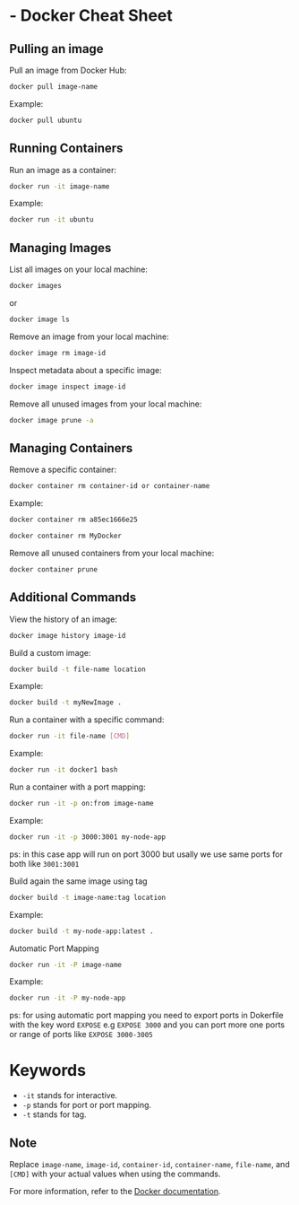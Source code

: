 # - Docker Cheat Sheet



## Pulling an image

Pull an image from Docker Hub:

```bash
docker pull image-name
```

Example:

```bash
docker pull ubuntu
```

## Running Containers

Run an image as a container:

```bash
docker run -it image-name
```

Example:

```bash
docker run -it ubuntu
```

## Managing Images

List all images on your local machine:

```bash
docker images
```
or
```bash
docker image ls
```

Remove an image from your local machine:

```bash
docker image rm image-id
```

Inspect metadata about a specific image:

```bash
docker image inspect image-id
```

Remove all unused images from your local machine:

```bash
docker image prune -a
```

## Managing Containers

Remove a specific container:

```bash
docker container rm container-id or container-name
```

Example:

```bash
docker container rm a85ec1666e25
```

```bash
docker container rm MyDocker
```

Remove all unused containers from your local machine:

```bash
docker container prune
```

## Additional Commands

View the history of an image:

```bash
docker image history image-id
```

Build a custom image:

```bash
docker build -t file-name location
```

Example:

```bash
docker build -t myNewImage .
```

Run a container with a specific command:

```bash
docker run -it file-name [CMD]
```

Example:

```bash
docker run -it docker1 bash
```

Run a container with a port mapping:

```bash
docker run -it -p on:from image-name
```

Example:

```bash
docker run -it -p 3000:3001 my-node-app
```
ps: in this case app will run on port 3000 but usally we use same ports for both like ```3001:3001```

Build again the same image using tag

```bash
docker build -t image-name:tag location
```

Example:

```bash
docker build -t my-node-app:latest .
```

Automatic Port Mapping

```bash
docker run -it -P image-name
```

Example:

```bash
docker run -it -P my-node-app
```
ps: for using automatic port mapping you need to export ports in Dokerfile with the key word ```EXPOSE``` e.g ```EXPOSE 3000``` and you can port more one ports or range of ports like ```EXPOSE 3000-3005```


# Keywords

- ```-it``` stands for interactive.
- ```-p``` stands for port or port mapping.
- ```-t``` stands for tag.

## Note

Replace `image-name`, `image-id`, `container-id`, `container-name`, `file-name`, and `[CMD]` with your actual values when using the commands.

For more information, refer to the [Docker documentation](https://docs.docker.com/).
